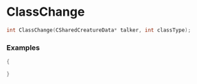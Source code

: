 # ClassChange

```cpp - C++
int ClassChange(CSharedCreatureData* talker, int classType);
```

### Examples
```cpp - C++
{

}
```
